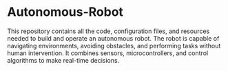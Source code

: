 # Autonomous-Robot
This repository contains all the code, configuration files, and resources needed to build and operate an autonomous robot. The robot is capable of navigating environments, avoiding obstacles, and performing tasks without human intervention. It combines sensors, microcontrollers, and control algorithms to make real-time decisions.
